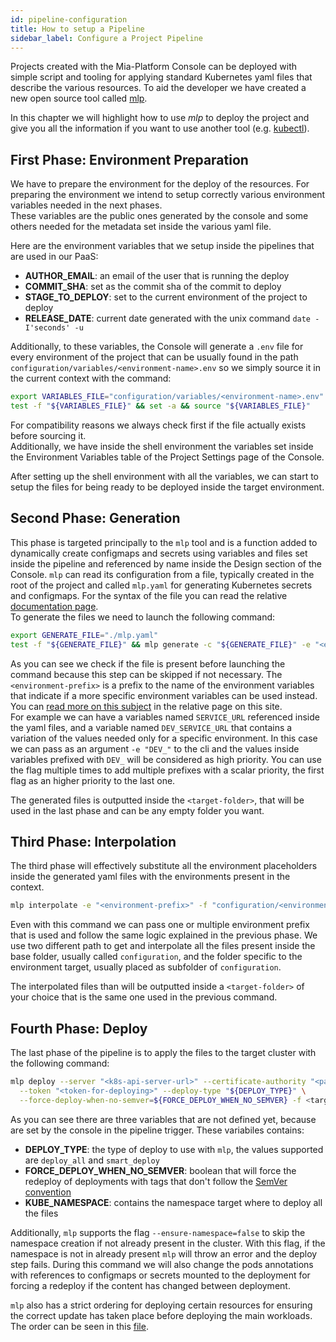 ```yaml
---
id: pipeline-configuration
title: How to setup a Pipeline 
sidebar_label: Configure a Project Pipeline
---
```

Projects created with the Mia-Platform Console can be deployed with simple script and tooling for
applying standard Kubernetes yaml files that describe the various resources. To aid the developer we have created
a new open source tool called [mlp].

In this chapter we will highlight how to use *mlp* to deploy the project and give you all the information
if you want to use another tool (e.g. [kubectl](https://kubernetes.io/docs/reference/kubectl/)).

## First Phase: Environment Preparation

We have to prepare the environment for the deploy of the resources. For preparing the environment we intend to setup
correctly various environment variables needed in the next phases.  
These variables are the public ones generated by the console and some others needed for the metadata set inside the
various yaml file.

Here are the environment variables that we setup inside the pipelines that are used in our PaaS:

- **AUTHOR_EMAIL**: an email of the user that is running the deploy  
- **COMMIT_SHA**: set as the commit sha of the commit to deploy  
- **STAGE_TO_DEPLOY**: set to the current environment of the project to deploy
- **RELEASE_DATE**: current date generated with the unix command `date -I'seconds' -u`  

Additionally, to these variables, the Console will generate a `.env` file for every environment of the project that can
be usually found in the path `configuration/variables/<environment-name>.env` so we simply source it in the current
context with the command:

```bash
export VARIABLES_FILE="configuration/variables/<environment-name>.env"
test -f "${VARIABLES_FILE}" && set -a && source "${VARIABLES_FILE}"
```

For compatibility reasons we always check first if the file actually exists before sourcing it.  
Additionally, we have inside the shell environment the variables set inside the Environment Variables table of the
Project Settings page of the Console.

After setting up the shell environment with all the variables, we can start to setup the files for being ready to be
deployed inside the target environment.

## Second Phase: Generation

This phase is targeted principally to the `mlp` tool and is a function added to dynamically create
configmaps and secrets using variables and files set inside the pipeline and referenced by name inside the Design
section of the Console. `mlp` can read its configuration from a file, typically created in the root of
the project and called `mlp.yaml` for generating Kubernetes secrets and configmaps. For the syntax of the file
you can read the relative [documentation page].  
To generate the files we need to launch the following command:

```bash
export GENERATE_FILE="./mlp.yaml"
test -f "${GENERATE_FILE}" && mlp generate -c "${GENERATE_FILE}" -e "<environment-prefix>" -o "<target-folder>"
```

As you can see we check if the file is present before launching the command because this step can be skipped if not
necessary. The `<environment-prefix>` is a prefix to the name of the environment variables that indicate if a more
specific environment variables can be used instead. You can [read more on this subject] in the relative page on this site.  
For example we can have a variables named `SERVICE_URL` referenced inside
the yaml files, and a variable named `DEV_SERVICE_URL` that contains a variation of the values needed only for a specific
environment. In this case we can pass as an argument `-e "DEV_"` to the cli and the values inside variables prefixed with
`DEV_` will be considered as high priority. You can use the flag multiple times to add multiple prefixes with a scalar
priority, the first flag as an higher priority to the last one.

The generated files is outputted inside the `<target-folder>`, that will be used in the last phase and can be
any empty folder you want.

## Third Phase: Interpolation

The third phase will effectively substitute all the environment placeholders inside the generated yaml files with the
environments present in the context.

```bash
mlp interpolate -e "<environment-prefix>" -f "configuration/<environment-name>" -f "configuration" -o "<target-folder>"
```

Even with this command we can pass one or multiple environment prefix that is used and follow the same logic explained
in the previous phase. We use two different path to get and interpolate all the files present inside the base folder,
usually called `configuration`, and the folder specific to the environment target, usually placed as subfolder
of `configuration`.

The interpolated files than will be outputted inside a `<target-folder>` of your choice that is the same one used
in the previous command.

## Fourth Phase: Deploy

The last phase of the pipeline is to apply the files to the target cluster with the following command:

```bash
mlp deploy --server "<k8s-api-server-url>" --certificate-authority "<path-to-cluster-ca>" \
  --token "<token-for-deploying>" --deploy-type "${DEPLOY_TYPE}" \
  --force-deploy-when-no-semver=${FORCE_DEPLOY_WHEN_NO_SEMVER} -f <target-folder> -n "${KUBE_NAMESPACE}"
```

As you can see there are three variables that are not defined yet, because are set by the console in
the pipeline trigger. These variabiles contains:

- **DEPLOY_TYPE**: the type of deploy to use with `mlp`, the values supported are `deploy_all` and `smart_deploy`
- **FORCE_DEPLOY_WHEN_NO_SEMVER**: boolean that will force the redeploy of deployments with tags that don't follow
  the [SemVer convention](https://semver.org/)
- **KUBE_NAMESPACE**: contains the namespace target where to deploy all the files

Additionally, `mlp` supports the flag `--ensure-namespace=false` to skip the namespace creation if not already present in the cluster. With this flag, if the namespace is not in already present `mlp` will throw an error and the deploy step fails.
During this command we will also change the pods annotations with references to configmaps or secrets mounted to the
deployment for forcing a redeploy if the content has changed between deployment.

`mlp` also has a strict ordering for deploying certain resources for ensuring the correct update has taken place
before deploying the main workloads. The order can be seen in this [file].

[mlp]: https://github.com/mia-platform/mlp "cli for easier deployment of Mia-Platform Console projects"
[documentation page]: https://docs.mia-platform.eu/docs/runtime_suite_tools/mlp/generate "mlp file documentation"
[file]: https://github.com/mia-platform/mlp/blob/main/pkg/resourceutil/sort.go#L21 "mlp source code for resource ordering"
[read more on this subject]: https://docs.mia-platform.eu/docs/development_suite/set-up-infrastructure/env-var "env var documentation"
